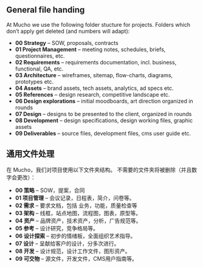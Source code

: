 ## General file handing

At Mucho we use the following folder stucture for projects. Folders which don’t apply get deleted (and numbers will adapt):

* **00 Strategy** – SOW, proposals, contracts
* **01 Project Management** – meeting notes, schedules, briefs, questionnaires, etc.
* **02 Requirements** – requirements documentation, incl. business, functional, QA, etc.
* **03 Architecture** – wireframes, sitemap, flow-charts, diagrams, prototypes etc.
* **04 Assets** – brand assets, tech assets, analytics, ad specs etc.
* **05 References** – design research, competitive landscape etc.
* **06 Design explorations** – initial moodboards, art direction organized in rounds
* **07 Design** – designs to be presented to the client, organized in rounds
* **08 Development** – design specifications, design working files, graphic assets
* **09 Deliverables** – source files, development files, cms user guide etc.


## 通用文件处理

在 Mucho，我们对项目使用以下文件夹结构。 不需要的文件夹将被删除（并且数字会更改）：

* **00 策略** – SOW，提案，合同
* **01 项目管理** – 会议记录，日程表，简介，问卷等。
* **02 需求** – 要求文档，包括 业务，功能，质量检查等
* **03 架构** – 线框，站点地图，流程图，图表，原型等。
* **04 资产** – 品牌资产，技术资产，分析，广告规范等。
* **05 参考** – 设计研究，竞争格局等。
* **06 设计探索** – 初步的情绪板，全面组织艺术指导。
* **07 设计** – 呈献给客户的设计，分多次进行。
* **08 开发** – 设计规范，设计工作文件，图形资产。
* **09 可交物** – 源文件，开发文件，CMS用户指南等。
